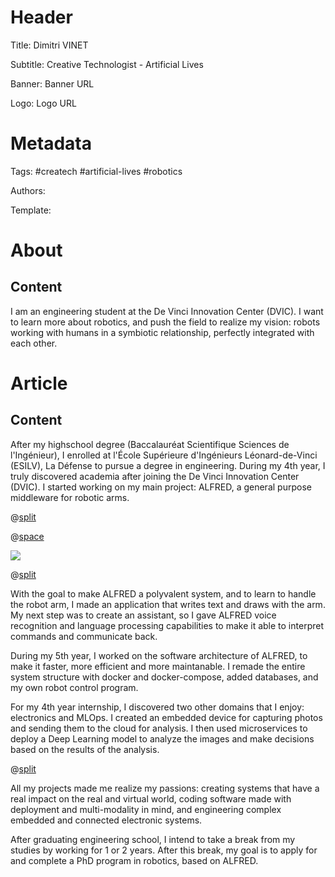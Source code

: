 # Header

Title: Dimitri VINET

Subtitle: Creative Technologist - Artificial Lives

Banner: Banner URL

Logo: Logo URL

# Metadata

Tags: #createch #artificial-lives #robotics

Authors:

Template:

# About

## Content

I am an engineering student at the De Vinci Innovation Center (DVIC). I want to learn more about robotics, and push the field to realize my vision: robots working with humans in a symbiotic relationship, perfectly integrated with each other.

# Article

## Content

After my highschool degree (Baccalauréat Scientifique Sciences de l'Ingénieur), I enrolled at l'École Supérieure d'Ingénieurs Léonard-de-Vinci (ESILV), La Défense to pursue a degree in engineering. During my 4th year, I truly discovered academia after joining the De Vinci Innovation Center (DVIC). I started working on my main project: ALFRED, a general purpose middleware for robotic arms.

@[split](2,begin)

@[space](4)

![](https://dvic.devinci.fr/api/v3/img/full/0mr2yzlu0sb5nvlby46lj89hxvkn97.jpg)

@[split](2,break)

With the goal to make ALFRED a polyvalent system, and to learn to handle the robot arm, I made an application that writes text and draws with the arm. My next step was to create an assistant, so I gave ALFRED voice recognition and language processing capabilities to make it able to interpret commands and communicate back.

During my 5th year, I worked on the software architecture of ALFRED, to make it faster, more efficient and more maintanable. I remade the entire system structure with docker and docker-compose, added databases, and my own robot control program.

For my 4th year internship, I discovered two other domains that I enjoy: electronics and MLOps. I created an embedded device for capturing photos and sending them to the cloud for analysis. I then used microservices to deploy a Deep Learning model to analyze the images and make decisions based on the results of the analysis.

@[split](2,end)

All my projects made me realize my passions: creating systems that have a real impact on the real and virtual world, coding software made with deployment and multi-modality in mind, and engineering complex embedded and connected electronic systems.

After graduating engineering school, I intend to take a break from my studies by working for 1 or 2 years. After this break, my goal is to apply for and complete a PhD program in robotics, based on ALFRED.

